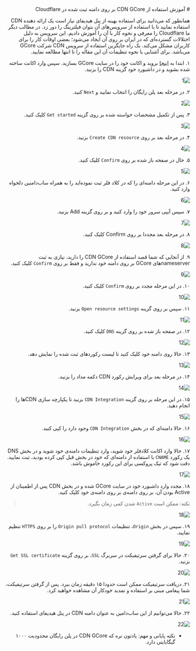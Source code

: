 

<div dir="rtl" markdown=1>
# آموزش استفاده از CDN GCore بر روی دامنه ثبت شده در Cloudflare

همانطور که می‌دانید برای استفاده بهینه از پنل هیدیفای نیاز است یک ارائه دهنده CDN استفاده نمایید تا با استفاده از سرویس‌های آن بتوان فیلترینگ را دور زد. در مطالب دیگر ما Cloudflare را معرفی و نحوه کار با آن را آموزش دادیم. این سرویس به دلیل اختلالات گسترده‌ای که در ایران بر روی آن ایجاد می‌شود؛ بعضی اوقات کار را برای کاربران مشکل می‌کند. یک راه جایگزین استفاده از سرویس CDN شرکت GCore می‌باشد. برای آشنایی با نحوه تنظیمات آن این مقاله را تا انتها مطالعه نمایید.

۱. ابتدا به [اینجا](https://gcore.com) بروید و اکانت خود را در سایت GCore بسازید. سپس وارد اکانت ساخته شده بشوید و در داشبورد خود گزینه CDN را بزنید.

![1](https://user-images.githubusercontent.com/125398461/235283540-83a44dbc-6b81-45d2-a04f-be2749cf0429.jpg)

۲. در مرحله بعد پلن رایگان را انتخاب نمایید و `Next` کنید.

![2](https://user-images.githubusercontent.com/125398461/235283581-a392f93e-4d8a-44d9-9521-be83fb09564b.jpg)

۳. پس از تکمیل مشخصات خواسته شده بر روی گزینه `Get started` کلیک کنید.

![3](https://user-images.githubusercontent.com/125398461/235283590-6654cae1-cc3b-42c6-ae8c-d4cc26b71a15.jpg)

۴. در مرحله بعد بر روی `Create CDN resource` بزنید.

![4](https://user-images.githubusercontent.com/125398461/235283617-042ee013-e1a1-4567-aa6c-fcbf1080fa99.jpg)

۵. حال در صفحه باز شده بر روی `Confirm` کلیک کنید.

![5](https://user-images.githubusercontent.com/125398461/235283626-b7923519-ffbc-425b-a65b-3063e19595a1.jpg)

۶. در این مرحله دامنه‌ای را که در کلاد فلر ثبت نموده‌اید را به همراه ساب‌دامنین دلخواه وارد کنید.

![6](https://user-images.githubusercontent.com/125398461/235283639-ef21b5ba-5efd-48d5-a852-7aa8050b4316.jpg)

۷. سپس آیپی سرور خود را وارد کنید و بر روی گزینه Add بزنید.

![7](https://user-images.githubusercontent.com/125398461/235283674-400d9213-029a-429b-9985-699c0bd40ba3.jpg)

۸. در مرحله بعد مجددا بر روی Confirm کلیک کنید.

![8](https://user-images.githubusercontent.com/125398461/235283679-fbb415e0-5b12-4880-be94-3f2a17ba5895.jpg)

۹.  از آنجایی که شما قصد استفاده از CDN GCore را دارید، نیازی به ثبت nameserverهای GCore بر روی دامنه خود ندارید و فقط بر روی `Confirm` کلیک کنید.

![9](https://user-images.githubusercontent.com/125398461/235283686-69d71bb4-2c27-4375-8a04-3a7f2f1fac21.jpg)

۱۰. در این مرحله مجدد بر روی `Confirm` کلیک کنید.

![10](https://user-images.githubusercontent.com/125398461/235283803-1ca531c7-efb6-4bf2-ba21-5f68de3cc9df.jpg)

۱۱. سپس بر روی گزینه `Open resource settings` بزنید.

![11](https://user-images.githubusercontent.com/125398461/235283807-225d6325-b388-4a21-9b41-5da3f7457ba9.jpg)

۱۲. در صفحه باز شده بر روی گزینه `DNS` کلیک کنید.

![12](https://user-images.githubusercontent.com/125398461/235283814-711cf947-256c-4cda-8cc5-236abe8a6b31.jpg)

۱۳. حالا روی دامنه خود کلیک کنید تا لیست رکوردهای ثبت شده را نمایش دهد.

![13](https://user-images.githubusercontent.com/125398461/235283822-62ce802c-d7c2-44e8-8fd6-a418fe6a04c2.jpg)

۱۴. در مرحله بعد برای ویرایش رکورد CDN دکمه مداد را بزنید.

![14](https://user-images.githubusercontent.com/125398461/235283921-81cfdb21-b00b-4e94-907d-3a6b95f7b650.jpg)

۱۵. در این مرحله بر روی گزینه `CDN Integration` بزنید تا یکپارچه سازی CDNها را انجام دهید. 

![15](https://user-images.githubusercontent.com/125398461/235284019-0301d8e3-d882-4482-9c75-23a30e4fb2f1.jpg)

۱۶. حالا دامنه‌ای که در بخش `CDN Integration` وجود دارد را کپی کنید.

![16](https://user-images.githubusercontent.com/125398461/235284138-6355a421-a7da-46c8-803a-b4b65cdc8fb1.jpg)

۱۷. حالا وارد اکانت کلادفلر خود شوید، وارد تنظیمات دامنه‌ی خود شوید و در بخش DNS یک رکورد `CNAME` با استفاده از دامنه‌ای که خود در بخش قبل کپی کرده بودید، ثبت نمایید. دقت شود که تیک پروکسی برای این رکورد خاموش باشد.

![17](https://user-images.githubusercontent.com/125398461/235284172-560987a3-8528-497a-89c9-58927fddc327.jpg)

۱۸. مجدد وارد داشبورد خود در سایت GCore شده و در بخش CDN پس از اطمینان از Active بودن آن، بر روی دامنه‌ی بر روی دامنه‌ی خود کلیک کنید.

> نکته: ممکن است `Active` شدن کمی زمان بگیرد.

![18](https://user-images.githubusercontent.com/125398461/235284405-71b9fe26-e25c-4750-b349-1fac9cd34efb.jpg)

۱۹. سپس در بخش `Origin`، تنظیمات `Origin pull protocol` را بر روی `HTTPS` تنظیم نمایید.

![19](https://user-images.githubusercontent.com/125398461/235284438-6d4e0c6e-79dc-4175-8718-8a85b68b46d1.jpg)

۲۰. حالا برای گرفتن سرتیفیکت در سربرگ `SSL`، بر روی گزینه `Get SSL certificate` بزنید.

![20](https://user-images.githubusercontent.com/125398461/235284577-e0ee7fbb-31d9-476b-9901-f2fb78c5c22d.jpg)

۲۱. دریافت سرتیفیکت ممکن است حدودا ۱۵ دقیقه زمان ببرد. پس از گرفتن سرتیفیکت، شما پیغامی مبنی بر استفاده و تمدید خودکار آن مشاهده خواهید کرد.

![21](https://user-images.githubusercontent.com/125398461/235284579-898335c0-28d3-477f-b900-3f8a381bcdda.jpg)

۲۲. حالا می‌توانیم از این ساب‌دامین به عنوان دامنه CDN در پنل هیدیفای استفاده کنید.

![22](https://user-images.githubusercontent.com/125398461/235284966-63477444-51d0-45dd-be27-2307f43df54f.jpg)

* نکته پایانی و مهم: یادتون نره که CDN GCore در پلن رایگان محدودیت ۱۰۰۰ گیگابایتی دارد.